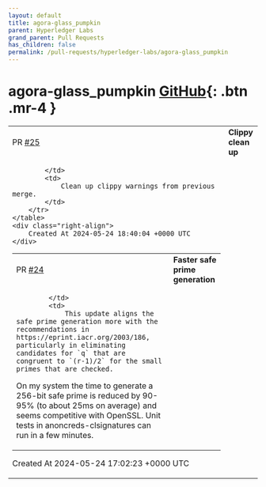```yaml
---
layout: default
title: agora-glass_pumpkin
parent: Hyperledger Labs
grand_parent: Pull Requests
has_children: false
permalink: /pull-requests/hyperledger-labs/agora-glass_pumpkin
---
```


# agora-glass_pumpkin <span class="fs-3 right-align">[GitHub](https://github.com/hyperledger-labs/agora-glass_pumpkin){: .btn .mr-4 }</span>


<div>
    <table>
        <tr>
            <td>
                PR <a href="https://github.com/hyperledger-labs/agora-glass_pumpkin/pull/25" class=".btn">#25</a>
            </td>
            <td>
                <b>
                    Clippy clean up
                </b>
            </td>
        </tr>
        <tr>
            <td>
                
            </td>
            <td>
                Clean up clippy warnings from previous merge.
            </td>
        </tr>
    </table>
    <div class="right-align">
        Created At 2024-05-24 18:40:04 +0000 UTC
    </div>
</div>

<div>
    <table>
        <tr>
            <td>
                PR <a href="https://github.com/hyperledger-labs/agora-glass_pumpkin/pull/24" class=".btn">#24</a>
            </td>
            <td>
                <b>
                    Faster safe prime generation
                </b>
            </td>
        </tr>
        <tr>
            <td>
                
            </td>
            <td>
                This update aligns the safe prime generation more with the recommendations in https://eprint.iacr.org/2003/186, particularly in eliminating candidates for `q` that are congruent to `(r-1)/2` for the small primes that are checked.

On my system the time to generate a 256-bit safe prime is reduced by 90-95% (to about 25ms on average) and seems competitive with OpenSSL. Unit tests in anoncreds-clsignatures can run in a few minutes.
            </td>
        </tr>
    </table>
    <div class="right-align">
        Created At 2024-05-24 17:02:23 +0000 UTC
    </div>
</div>

